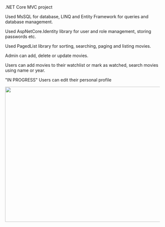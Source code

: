 .NET Core MVC project

Used MsSQL for database, LINQ and Entity Framework for queries and database management.

Used AspNetCore.Identity library for user and role management, storing passwords etc.

Used PagedList library for sorting, searching, paging and listing movies.

Admin can add, delete or update movies.

Users can add movies to their watchlist or mark as watched, search movies using name or year.

"IN PROGRESS" Users can edit their personal profile 

<img src="https://i.imgur.com/Apyek7q.png" width="800" height="440">

 
